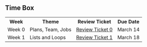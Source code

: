 ## Time Box

<table>
   <tr>
     <th>Week</th>
     <th>Theme</th>
     <th>Review Ticket</th>
     <th>Due Date</th>
    </tr>
  
  <tr>
    <td>Week 0</td>
    <td>Plans, Team, Jobs</td>
    <td><a href="https://github.com/KoolKidKai/KolinPersonalGithub/issues/1">Review Ticket 0</td>
    <td>March 14</td>
   
   <tr>
      <td>Week 1</td>
      <td>Lists and Loops</td>
      <td><a href="">Review Ticket 1</td>
      <td>March 18</td>
